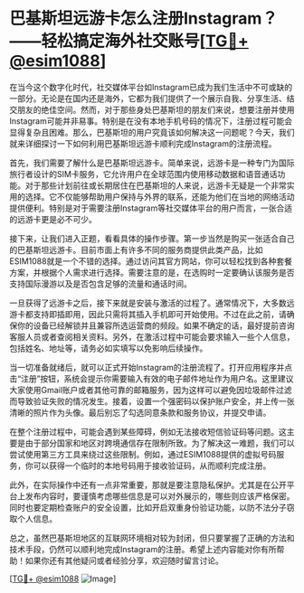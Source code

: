 # 巴基斯坦远游卡怎么注册Instagram？——轻松搞定海外社交账号[[TG💪+ @esim1088](https://t.me/s/esim1088)]

在当今这个数字化时代，社交媒体平台如Instagram已成为我们生活中不可或缺的一部分。无论是在国内还是海外，它都为我们提供了一个展示自我、分享生活、结交朋友的绝佳空间。然而，对于那些身处巴基斯坦的朋友们来说，想要注册并使用Instagram可能并非易事。特别是在没有本地手机号码的情况下，注册过程可能会显得复杂且困难。那么，巴基斯坦的用户究竟该如何解决这一问题呢？今天，我们就来详细探讨一下如何利用巴基斯坦远游卡顺利完成Instagram的注册流程。

首先，我们需要了解什么是巴基斯坦远游卡。简单来说，远游卡是一种专门为国际旅行者设计的SIM卡服务，它允许用户在全球范围内使用移动数据和语音通话功能。对于那些计划前往或长期居住在巴基斯坦的人来说，远游卡无疑是一个非常实用的选择。它不仅能够帮助用户保持与外界的联系，还能为他们在当地的网络活动提供便利。特别是对于需要注册Instagram等社交媒体平台的用户而言，一张合适的远游卡更是必不可少。

接下来，让我们进入正题，看看具体的操作步骤。第一步当然是购买一张适合自己的巴基斯坦远游卡。目前市面上有许多不同的服务商提供此类产品，比如ESIM1088就是一个不错的选择。通过访问其官方网站，你可以轻松找到各种套餐方案，并根据个人需求进行选择。需要注意的是，在选购时一定要确认该服务是否支持国际漫游以及是否包含足够的流量和通话时间。

一旦获得了远游卡之后，接下来就是安装与激活的过程了。通常情况下，大多数远游卡都支持即插即用，因此只需将其插入手机即可开始使用。不过在此之前，请确保你的设备已经解锁并且兼容所选运营商的频段。如果不确定的话，最好提前咨询客服人员或者查阅相关资料。另外，在激活过程中可能会要求输入一些个人信息，包括姓名、地址等，请务必如实填写以免影响后续操作。

当一切准备就绪后，就可以正式开始Instagram的注册流程了。打开应用程序并点击“注册”按钮，系统会提示你需要输入有效的电子邮件地址作为用户名。这里建议大家使用Gmail账户或者其他可靠的邮箱服务，因为这样可以避免因垃圾邮件过滤而导致验证失败的情况发生。接着，设置一个强密码以保护账户安全，并上传一张清晰的照片作为头像。最后别忘了勾选同意条款和服务协议，并提交申请。

在整个注册过程中，可能会遇到某些障碍，例如无法接收短信验证码等问题。这主要是由于部分国家和地区对跨境通信存在限制所致。为了解决这一难题，我们可以尝试使用第三方工具来绕过这些限制。例如，通过ESIM1088提供的虚拟号码服务，你可以获得一个临时的本地号码用于接收验证码，从而顺利完成注册。

此外，在实际操作中还有一点非常重要，那就是要注意隐私保护。尤其是在公开平台上发布内容时，要谨慎考虑哪些信息是可以对外展示的，哪些则应该严格保密。同时也要定期检查账户的安全设置，比如开启双重身份验证功能，以防不法分子窃取个人信息。

总之，虽然巴基斯坦地区的互联网环境相对较为封闭，但只要掌握了正确的方法和技术手段，仍然可以顺利地完成Instagram的注册。希望上述内容能对你有所帮助！如果你还有其他疑问或者经验分享，欢迎随时留言讨论。

[[TG💪+ @esim1088](https://t.me/s/esim1088) ![Image](https://i.postimg.cc/4NQfJmqS/Snipaste-2025-05-13-00-14-12.png)]